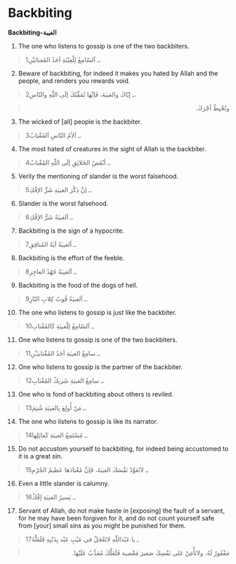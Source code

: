 Backbiting
==========

**Backbiting-الغيبة**

1. The one who listens to gossip is one of the two backbiters.

> 1ـ اَلسّامِعُ لِلْغِيْبَةِ أحَدُ المُغتابَيْنِ.

2. Beware of backbiting, for indeed it makes you hated by Allah and the
people, and renders you rewards void.

> 2ـ إيّاكَ والغيبَةَ، فَإنَّها تُمَقِّتُكَ إلَى اللّهِ والنّاسِ،
<blockquote dir="rtl">
  <p>
وتُحْبِطُ أجْرَكَ.
  </p>
</blockquote>

3. The wicked of [all] people is the backbiter.

> 3ـ اَلأمُ النّاسِ اَلمُغْتابُ.

4. The most hated of creatures in the sight of Allah is the backbiter.

> 4ـ أبْغَضُ الخَلائِقِ إلَى اللّهِ المُغْتابُ.

5. Verily the mentioning of slander is the worst falsehood.

> 5ـ إنَّ ذِكْرَ الغيبَةِ شَرُّ الإفْكِ.

6. Slander is the worst falsehood.

> 6ـ اَلغيبَةُ شَرُّ الإفْكِ.

7. Backbiting is the sign of a hypocrite.

> 7ـ اَلغيبَةُ آيَةُ المُنافِقِ.

8. Backbiting is the effort of the feeble.

> 8ـ اَلغيبَةُ جُهْدُ العاجِزِ.

9. Backbiting is the food of the dogs of hell.

> 9ـ اَلغيبَةُ قُوتُ كِلابِ النّارِ.

10. The one who listens to gossip is just like the backbiter.

> 10ـ اَلسّامِعُ لِلْغيبَةِ كَالمُغْتابِ.

11. One who listens to gossip is one of the two backbiters.

> 11ـ سامِعُ الغيبَةِ أحَدُ المُغْتابيَـْنِ.

12. One who listens to gossip is the partner of the backbiter.

> 12ـ سامِعُ الغيبَةِ شَريكُ المُغْتابِ.

13. One who is fond of backbiting about others is reviled.

> 13ـ مَنْ أُولِعَ بِالغيبَةِ شُتِمَ.

14. The one who listens to gossip is like its narrator.

> 14ـ مُسْتَمِعُ الغيبَةِ كَقائِلِها.

15. Do not accustom yourself to backbiting, for indeed being accustomed
to it is a great sin.

> 15ـ لاتُعَوِّدْ نَفْسَكَ الغيبَةَ، فَإنَّ مُعْتادَها عَظيمُ الجُرْمِ.

16. Even a little slander is calumny.

> 16ـ يَسيرُ الغيبَةِ إفْكٌ.

17. Servant of Allah, do not make haste in [exposing] the fault of a
servant, for he may have been forgiven for it, and do not count yourself
safe from [your] small sins as you might be punished for them.

> 17ـ يا عَبْدَاللّهِ لاتَعْجَلْ في عَيْبِ عَبْد بِذَنْبِهِ فَلَعَلَّهُ
<blockquote dir="rtl">
  <p>
مَغْفُورٌ لَهُ، ولاتَأْمَنْ عَلى نَفْسِكَ صَغيرَ مَعْصية فَلَعَلَّكَ
مُعَذَّبٌ عَلَيْها.
  </p>
</blockquote>


